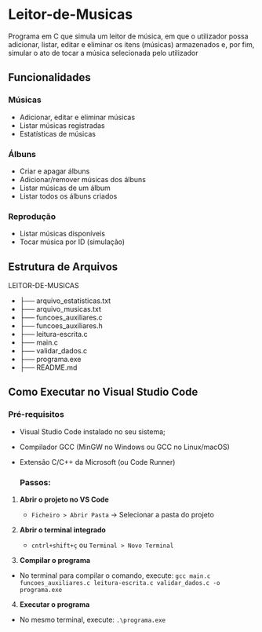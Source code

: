 # Leitor-de-Musicas
Programa em C que simula um leitor de música, em que o utilizador possa adicionar, listar, editar e eliminar os itens (músicas) armazenados e, por fim, simular o ato de tocar a música selecionada pelo utilizador

## Funcionalidades
### Músicas 
- Adicionar, editar e eliminar músicas
- Listar músicas registradas
- Estatísticas de músicas

### Álbuns
- Criar e apagar álbuns
- Adicionar/remover músicas dos álbuns
- Listar músicas de um álbum
- Listar todos os álbuns criados

### Reprodução
- Listar músicas disponíveis
- Tocar música por ID (simulação)

## Estrutura de Arquivos
LEITOR-DE-MUSICAS
- ├── arquivo_estatisticas.txt      
- ├── arquivo_musicas.txt           
- ├── funcoes_auxiliares.c         
- ├── funcoes_auxiliares.h            
- ├── leitura-escrita.c              
- ├── main.c                        
- ├── validar_dados.c                 
- ├── programa.exe                    
- ├── README.md                       

## Como Executar no Visual Studio Code

### Pré-requisitos
- Visual Studio Code instalado no seu sistema;
- Compilador GCC (MinGW no Windows ou GCC no Linux/macOS)
- Extensão C/C++ da Microsoft (ou Code Runner)

  ### Passos:

1. **Abrir o projeto no VS Code**
   - `Ficheiro > Abrir Pasta` → Selecionar a pasta do projeto

2. **Abrir o terminal integrado**
   - `cntrl+shift+ç` ou `Terminal > Novo Terminal`
  
3. **Compilar o programa**
  - No terminal para compilar o comando, execute: `gcc main.c funcoes_auxiliares.c leitura-escrita.c validar_dados.c -o programa.exe`

4. **Executar o programa**
  - No mesmo terminal, execute: `.\programa.exe`
